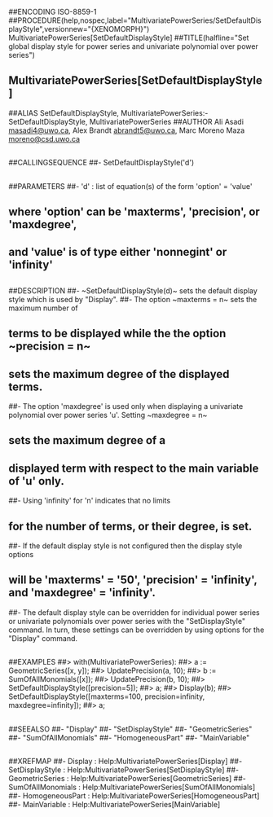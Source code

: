 ##ENCODING ISO-8859-1
##PROCEDURE(help,nospec,label="MultivariatePowerSeries/SetDefaultDisplayStyle",versionnew="{XENOMORPH}") MultivariatePowerSeries[SetDefaultDisplayStyle]
##TITLE(halfline="Set global display style for power series and univariate polynomial over power series")
##    MultivariatePowerSeries[SetDefaultDisplayStyle]
##ALIAS SetDefaultDisplayStyle, MultivariatePowerSeries:-SetDefaultDisplayStyle, MultivariatePowerSeries
##AUTHOR Ali Asadi masadi4@uwo.ca, Alex Brandt abrandt5@uwo.ca, Marc Moreno Maza moreno@csd.uwo.ca
##
##CALLINGSEQUENCE
##- SetDefaultDisplayStyle('d')
##
##PARAMETERS
##- 'd' : list of equation(s) of the form 'option' = 'value' 
##  where 'option' can be 'maxterms', 'precision', or 'maxdegree', 
##  and 'value' is of type either 'nonnegint' or 'infinity'
##
##DESCRIPTION
##- ~SetDefaultDisplayStyle(d)~ sets the default display style which is used by "Display".
##- The option ~maxterms = n~ sets the maximum number of
##  terms  to be displayed while the the option ~precision = n~
##  sets the maximum degree of the displayed terms.
##- The option 'maxdegree' is used only when displaying a univariate polynomial over power series 'u'. Setting ~maxdegree = n~
##  sets the maximum degree  of a
##  displayed term with respect to the main variable of 'u' only.
##- Using 'infinity' for 'n' indicates that no limits
##  for the number of terms, or their degree, is set.
##- If the default display style is not configured then the display style options 
## will be 'maxterms' = '50', 'precision' = 'infinity', and 'maxdegree' = 'infinity'.
##- The default display style can be overridden for individual power series or univariate polynomials over power series with the "SetDisplayStyle" command. In turn, these settings can be overridden by using options for the "Display" command.
##
##EXAMPLES
##> with(MultivariatePowerSeries):
##> a := GeometricSeries([x, y]);
##> UpdatePrecision(a, 10);
##> b := SumOfAllMonomials([x]);
##> UpdatePrecision(b, 10);
##> SetDefaultDisplayStyle([precision=5]);
##> a; 
##> Display(b);
##> SetDefaultDisplayStyle([maxterms=100, precision=infinity, maxdegree=infinity]);
##> a; 
##
##SEEALSO
##- "Display"
##- "SetDisplayStyle"
##- "GeometricSeries"
##- "SumOfAllMonomials"
##- "HomogeneousPart"
##- "MainVariable"
##
##XREFMAP
##- Display : Help:MultivariatePowerSeries[Display]
##- SetDisplayStyle : Help:MultivariatePowerSeries[SetDisplayStyle]
##- GeometricSeries : Help:MultivariatePowerSeries[GeometricSeries]
##- SumOfAllMonomials : Help:MultivariatePowerSeries[SumOfAllMonomials]
##- HomogeneousPart : Help:MultivariatePowerSeries[HomogeneousPart]
##- MainVariable : Help:MultivariatePowerSeries[MainVariable]
